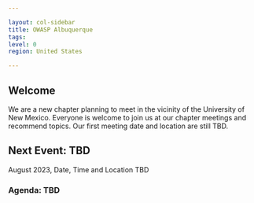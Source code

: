 ```yaml
---

layout: col-sidebar
title: OWASP Albuquerque
tags: 
level: 0
region: United States

---
```

<!-- editing instructions at https://owasp.org/migration/ -->

## Welcome
We are a new chapter planning to meet in the vicinity of the University of New Mexico. Everyone is welcome to join us at our chapter meetings and recommend topics. Our first meeting date and location are still TBD.

## Next Event: TBD
August 2023, Date, Time and Location TBD

### Agenda: TBD
